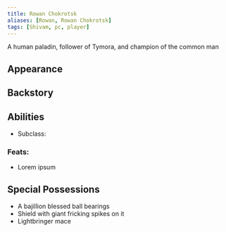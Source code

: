 ```yaml
---
title: Rowan Chokrotsk
aliases: [Rowan, Rowan Chokrotsk]
tags: [Shivam, pc, player]
---
```

A human paladin, follower of Tymora, and champion of the common man

## Appearance

## Backstory

## Abilities
- Subclass: 

### Feats:
- Lorem ipsum

## Special Possessions
- A bajillion blessed ball bearings
- Shield with giant fricking spikes on it
- Lightbringer mace